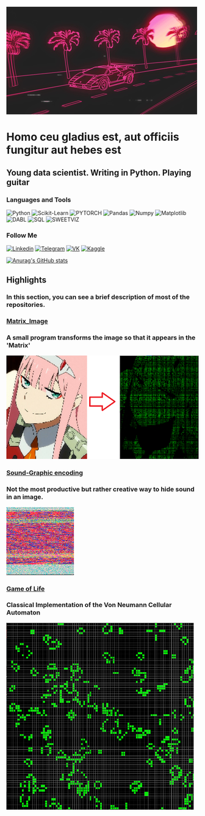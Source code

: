 ![Header](https://github.com/Andy666Fox/Andy666Fox/blob/main/assets/header_7.gif)

# Homo ceu gladius est, aut officiis fungitur aut hebes est

## Young data scientist. Writing in Python. Playing guitar



### Languages and Tools

![Python](https://img.shields.io/badge/-Python-00ff1a?style=for-the-badge&logo=python&logoColor=000000)
![Scikit-Learn](https://img.shields.io/badge/-SClearn-40ff00?style=for-the-badge&logo=scikit-learn&logoColor=000000)
![PYTORCH](https://img.shields.io/badge/-PYTORCH-ff7b00?style=for-the-badge&logo=pytorch&logoColor=000000)
![Pandas](https://img.shields.io/badge/-Pandas-91ff00?style=for-the-badge&logo=pandas&logoColor=000000)
![Numpy](https://img.shields.io/badge/-Numpy-bfff00?style=for-the-badge&logo=numpy&logoColor=000000)
![Matplotlib](https://img.shields.io/badge/-Matplotlib-ddff00?style=for-the-badge&logo=Matplotlib&logoColor=000000)
![DABL](https://img.shields.io/badge/-DABL-ffd900?style=for-the-badge&logo=dabl&logoColor=000000)
![SQL](https://img.shields.io/badge/-SQL-ffae00?style=for-the-badge&logo=sql&logoColor=000000)
![SWEETVIZ](https://img.shields.io/badge/-SWEETVIZ-ff7b00?style=for-the-badge&logo=sql&logoColor=000000)

### Follow Me

[![Linkedin](https://img.shields.io/badge/-Linkedin-ff005d?style=for-the-badge&logo=linkedin&logoColor=000000)](https://www.linkedin.com/in/heavyarmor/)
[![Telegram](https://img.shields.io/badge/-Telegram-ff00b3?style=for-the-badge&logo=telegram&logoColor=000000)](https://t.me/heavy_armor)
[![VK](https://img.shields.io/badge/-VKontakte-0E3DF3?style=for-the-badge&logo=VK&logoColor=000000)](https://vk.com/heavyground)
[![Kaggle](https://img.shields.io/badge/-Kaggle-0EEEF3?style=for-the-badge&logo=Kaggle&logoColor=000000)](https://www.kaggle.com/godovorez)

[![Anurag's GitHub stats](https://github-readme-stats.vercel.app/api?username=Andy666Fox&show_icons=true&theme=tokyonight)](https://github.com/anuraghazra/github-readme-stats)

## Highlights
### In this section, you can see a brief description of most of the repositories.


### [Matrix_Image](https://github.com/Andy666Fox/Matrix_image)
### A small program transforms the image so that it appears in the 'Matrix'

![MATRIX](https://github.com/Andy666Fox/Andy666Fox/blob/main/highlights_images/mi.png)


### [Sound-Graphic encoding](https://github.com/Andy666Fox/SGE)
### Not the most productive but rather creative way to hide sound in an image.

![SGE](https://github.com/Andy666Fox/Andy666Fox/blob/main/highlights_images/enc.png)


### [Game of Life](https://github.com/Andy666Fox/Game_Of_Life)
### Classical Implementation of the Von Neumann Cellular Automaton

![Game of Life](https://github.com/Andy666Fox/Andy666Fox/blob/main/highlights_images/lg.png)








